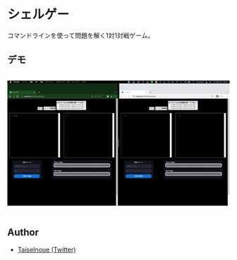 # シェルゲー
コマンドラインを使って問題を解く1対1対戦ゲーム。

## デモ
 ![](./shellgame.gif)
 
## Author
* [TaiseInoue (Twitter)](https://twitter.com/taiseinoue?lang=en)